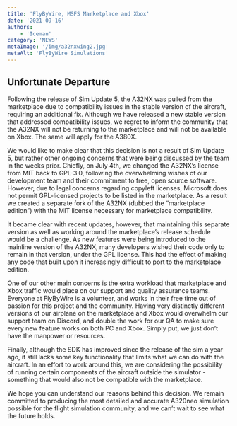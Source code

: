 ```yaml
---
title: 'FlyByWire, MSFS Marketplace and Xbox'
date: '2021-09-16'
authors:
    - 'Iceman'
category: 'NEWS'
metaImage: '/img/a32nxwing2.jpg'
metaAlt: 'FlyByWire Simulations'
---
```


## Unfortunate Departure

Following the release of Sim Update 5, the A32NX was pulled from the marketplace due to compatibility issues in the stable version of the aircraft, requiring an additional fix. Although we have released a new stable version that addressed compatibility issues, we regret to inform the community that the A32NX will not be returning to the marketplace and will not be available on Xbox. The same will apply for the A380X.

We would like to make clear that this decision is not a result of Sim Update 5, but rather other ongoing concerns that were being discussed by the team in the weeks prior. Chiefly, on July 4th, we changed the A32NX’s license from MIT back to GPL-3.0, following the overwhelming wishes of our development team and their commitment to free, open source software. However, due to legal concerns regarding copyleft licenses, Microsoft does not permit GPL-licensed projects to be listed in the marketplace. As a result we created a separate fork of the A32NX (dubbed the “marketplace edition”) with the MIT license necessary for marketplace compatibility.

It became clear with recent updates, however, that maintaining this separate version as well as working around the marketplace’s release schedule would be a challenge. As new features were being introduced to the mainline version of the A32NX, many developers wished their code only to remain in that version, under the GPL license. This had the effect of making any code that built upon it increasingly difficult to port to the marketplace edition.

One of our other main concerns is the extra workload that marketplace and Xbox traffic would place on our support and quality assurance teams. Everyone at FlyByWire is a volunteer, and works in their free time out of passion for this project and the community. Having very distinctly different versions of our airplane on the marketplace and Xbox would overwhelm our support team on Discord, and double the work for our QA to make sure every new feature works on both PC and Xbox. Simply put, we just don’t have the manpower or resources.

Finally, although the SDK has improved since the release of the sim a year ago, it still lacks some key functionality that limits what we can do with the aircraft. In an effort to work around this, we are considering the possibility of running certain components of the aircraft outside the simulator - something that would also not be compatible with the marketplace.

We hope you can understand our reasons behind this decision. We remain committed to producing the most detailed and accurate A320neo simulation possible for the flight simulation community, and we can’t wait to see what the future holds.
